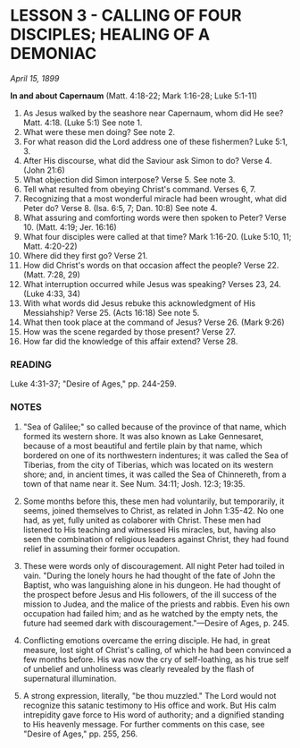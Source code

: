 # LESSON 3 - CALLING OF FOUR DISCIPLES; HEALING OF A DEMONIAC

*April 15, 1899*

**In and about Capernaum**
(Matt. 4:18-22; Mark 1:16-28; Luke 5:1-11)

1. As Jesus walked by the seashore near Capernaum, whom did He see? Matt. 4:18. (Luke 5:1) See note 1.
2. What were these men doing? See note 2.
3. For what reason did the Lord address one of these fishermen? Luke 5:1, 3.
4. After His discourse, what did the Saviour ask Simon to do? Verse 4. (John 21:6)
5. What objection did Simon interpose? Verse 5. See note 3.
6. Tell what resulted from obeying Christ's command. Verses 6, 7.
7. Recognizing that a most wonderful miracle had been wrought, what did Peter do? Verse 8. (Isa. 6:5, 7; Dan. 10:8) See note 4.
8. What assuring and comforting words were then spoken to Peter? Verse 10. (Matt. 4:19; Jer. 16:16)
9. What four disciples were called at that time? Mark 1:16-20. (Luke 5:10, 11; Matt. 4:20-22)
10. Where did they first go? Verse 21.
11. How did Christ's words on that occasion affect the people? Verse 22. (Matt. 7:28, 29)
12. What interruption occurred while Jesus was speaking? Verses 23, 24. (Luke 4:33, 34)
13. With what words did Jesus rebuke this acknowledgment of His Messiahship? Verse 25. (Acts 16:18) See note 5.
14. What then took place at the command of Jesus? Verse 26. (Mark 9:26)
15. How was the scene regarded by those present? Verse 27.
16. How far did the knowledge of this affair extend? Verse 28.

### READING
Luke 4:31-37; "Desire of Ages," pp. 244-259.

### NOTES

1. "Sea of Galilee;" so called because of the province of that name, which formed its western shore. It was also known as Lake Gennesaret, because of a most beautiful and fertile plain by that name, which bordered on one of its northwestern indentures; it was called the Sea of Tiberias, from the city of Tiberias, which was located on its western shore; and, in ancient times, it was called the Sea of Chinnereth, from a town of that name near it. See Num. 34:11; Josh. 12:3; 19:35.

2. Some months before this, these men had voluntarily, but temporarily, it seems, joined themselves to Christ, as related in John 1:35-42. No one had, as yet, fully united as colaborer with Christ. These men had listened to His teaching and witnessed His miracles, but, having also seen the combination of religious leaders against Christ, they had found relief in assuming their former occupation.

3. These were words only of discouragement. All night Peter had toiled in vain. "During the lonely hours he had thought of the fate of John the Baptist, who was languishing alone in his dungeon. He had thought of the prospect before Jesus and His followers, of the ill success of the mission to Judea, and the malice of the priests and rabbis. Even his own occupation had failed him; and as he watched by the empty nets, the future had seemed dark with discouragement."—Desire of Ages, p. 245.

4. Conflicting emotions overcame the erring disciple. He had, in great measure, lost sight of Christ's calling, of which he had been convinced a few months before. His was now the cry of self-loathing, as his true self of unbelief and unholiness was clearly revealed by the flash of supernatural illumination.

5. A strong expression, literally, "be thou muzzled." The Lord would not recognize this satanic testimony to His office and work. But His calm intrepidity gave force to His word of authority; and a dignified standing to His heavenly message. For further comments on this case, see "Desire of Ages," pp. 255, 256.
